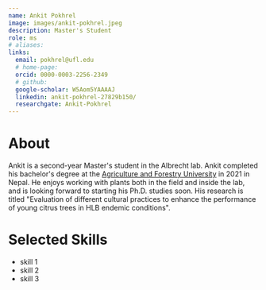 ```yaml
---
name: Ankit Pokhrel
image: images/ankit-pokhrel.jpeg
description: Master's Student
role: ms
# aliases: 
links:
  email: pokhrel@ufl.edu
  # home-page: 
  orcid: 0000-0003-2256-2349
  # github: 
  google-scholar: W5Aom5YAAAAJ
  linkedin: ankit-pokhrel-27829b150/
  researchgate: Ankit-Pokhrel
---
```

# About 
Ankit is a second-year Master's student in the Albrecht lab. Ankit completed his bachelor's degree at the [Agriculture and Forestry University](https://www.afu.edu.np/) in 2021 in Nepal. He enjoys working with plants both in the field and inside the lab, and is looking forward to starting his Ph.D. studies soon. His research is titled "Evaluation of different cultural practices to enhance the performance of young citrus trees in HLB endemic conditions".

# Selected Skills
* skill 1
* skill 2
* skill 3
